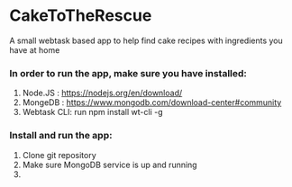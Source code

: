 # CakeToTheRescue
A small webtask based app to help find cake recipes with ingredients you have at home

### In order to run the app, make sure you have installed:
1. Node.JS : https://nodejs.org/en/download/
2. MongeDB : https://www.mongodb.com/download-center#community
3. Webtask CLI: run npm install wt-cli -g

### Install and run the app:
1. Clone git repository
2. Make sure MongoDB service is up and running
3. 
